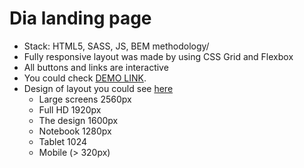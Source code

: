 # Dia landing page
- Stack: HTML5, SASS, JS, BEM methodology/
- Fully responsive layout was made by using CSS Grid and Flexbox
- All buttons and links are interactive
- You could check [DEMO LINK](https://AlinaMatuschak.github.io/layout_dia/).
- Design of layout you could see [here](https://www.figma.com/file/vhfzZ7SqWGkMGd5iCDdBCy/Dia-New?node-id=0%3A1)
  - Large screens 2560px
  - Full HD 1920px
  - The design 1600px
  - Notebook 1280px
  - Tablet 1024
  - Mobile (> 320px)
